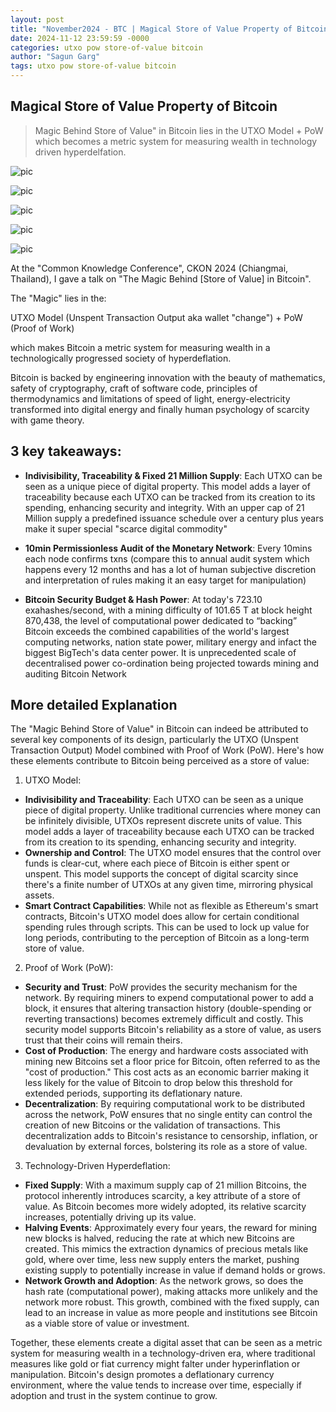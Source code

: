 ```yaml
---
layout: post
title: "November2024 - BTC | Magical Store of Value Property of Bitcoin"
date: 2024-11-12 23:59:59 -0000
categories: utxo pow store-of-value bitcoin
author: "Sagun Garg"
tags: utxo pow store-of-value bitcoin
---
```


## Magical Store of Value Property of Bitcoin 

> Magic Behind Store of Value" in Bitcoin lies in the UTXO Model + PoW which becomes a metric system for measuring wealth in technology driven hyperdelfation.

![pic](https://sagungarg.com/assets/img/blog-post-images/blog-12nov24-chiangmai-1.png)

![pic](https://sagungarg.com/assets/img/blog-post-images/blog-12nov24-chiangmai-2.png)

![pic](https://sagungarg.com/assets/img/blog-post-images/blog-12nov24-chiangmai-3.png)

![pic](https://sagungarg.com/assets/img/blog-post-images/blog-12nov24-chiangmai-4.png)

![pic](https://sagungarg.com/assets/img/blog-post-images/blog-12nov24-chiangmai-5.png)

At the "Common Knowledge Conference", CKON 2024 (Chiangmai, Thailand), I gave a talk on "The Magic Behind [Store of Value] in Bitcoin".

The "Magic" lies in the: 

UTXO Model (Unspent Transaction Output aka wallet "change") 
 + 
PoW (Proof of Work) 

which makes Bitcoin a metric system for measuring wealth in a technologically progressed society of hyperdeflation. 

Bitcoin is backed by engineering innovation with the beauty of mathematics, safety of cryptography, craft of software code, principles of thermodynamics and limitations of speed of light, energy-electricity transformed into digital energy and finally human psychology of scarcity with game theory.

## 3 key takeaways:

- **Indivisibility, Traceability & Fixed 21 Million Supply**:
Each UTXO can be seen as a unique piece of digital property. This model adds a layer of traceability because each UTXO can be tracked from its creation to its spending, enhancing security and integrity. With an upper cap of 21 Million supply a predefined issuance schedule over a century plus years make it super special "scarce digital commodity"

- **10min Permissionless Audit of the Monetary Network**:
Every 10mins each node confirms txns (compare this to annual audit system which happens every 12 months and has a lot of human subjective discretion and interpretation of rules making it an easy target for manipulation)

- **Bitcoin Security Budget & Hash Power**:
At today's 723.10 exahashes/second, with a mining difficulty of 101.65 T at block height 870,438, the level of computational power dedicated to “backing” Bitcoin exceeds the combined capabilities of the world's largest computing networks, nation state power, military energy and infact the biggest BigTech's data center power. It is unprecedented scale of decentralised power co-ordination being projected towards mining and auditing Bitcoin Network

## More detailed Explanation

The "Magic Behind Store of Value" in Bitcoin can indeed be attributed to several key components of its design, particularly the UTXO (Unspent Transaction Output) Model combined with Proof of Work (PoW). Here's how these elements contribute to Bitcoin being perceived as a store of value:

1. UTXO Model:
- **Indivisibility and Traceability**: Each UTXO can be seen as a unique piece of digital property. Unlike traditional currencies where money can be infinitely divisible, UTXOs represent discrete units of value. This model adds a layer of traceability because each UTXO can be tracked from its creation to its spending, enhancing security and integrity.
- **Ownership and Control**: The UTXO model ensures that the control over funds is clear-cut, where each piece of Bitcoin is either spent or unspent. This model supports the concept of digital scarcity since there's a finite number of UTXOs at any given time, mirroring physical assets.
- **Smart Contract Capabilities**: While not as flexible as Ethereum's smart contracts, Bitcoin's UTXO model does allow for certain conditional spending rules through scripts. This can be used to lock up value for long periods, contributing to the perception of Bitcoin as a long-term store of value.

2. Proof of Work (PoW):
- **Security and Trust**: PoW provides the security mechanism for the network. By requiring miners to expend computational power to add a block, it ensures that altering transaction history (double-spending or reverting transactions) becomes extremely difficult and costly. This security model supports Bitcoin's reliability as a store of value, as users trust that their coins will remain theirs.
- **Cost of Production**: The energy and hardware costs associated with mining new Bitcoins set a floor price for Bitcoin, often referred to as the "cost of production." This cost acts as an economic barrier making it less likely for the value of Bitcoin to drop below this threshold for extended periods, supporting its deflationary nature.
- **Decentralization**: By requiring computational work to be distributed across the network, PoW ensures that no single entity can control the creation of new Bitcoins or the validation of transactions. This decentralization adds to Bitcoin's resistance to censorship, inflation, or devaluation by external forces, bolstering its role as a store of value.

3. Technology-Driven Hyperdeflation:
- **Fixed Supply**: With a maximum supply cap of 21 million Bitcoins, the protocol inherently introduces scarcity, a key attribute of a store of value. As Bitcoin becomes more widely adopted, its relative scarcity increases, potentially driving up its value.
- **Halving Events**: Approximately every four years, the reward for mining new blocks is halved, reducing the rate at which new Bitcoins are created. This mimics the extraction dynamics of precious metals like gold, where over time, less new supply enters the market, pushing existing supply to potentially increase in value if demand holds or grows.
- **Network Growth and Adoption**: As the network grows, so does the hash rate (computational power), making attacks more unlikely and the network more robust. This growth, combined with the fixed supply, can lead to an increase in value as more people and institutions see Bitcoin as a viable store of value or investment.

Together, these elements create a digital asset that can be seen as a metric system for measuring wealth in a technology-driven era, where traditional measures like gold or fiat currency might falter under hyperinflation or manipulation. Bitcoin's design promotes a deflationary currency environment, where the value tends to increase over time, especially if adoption and trust in the system continue to grow.
